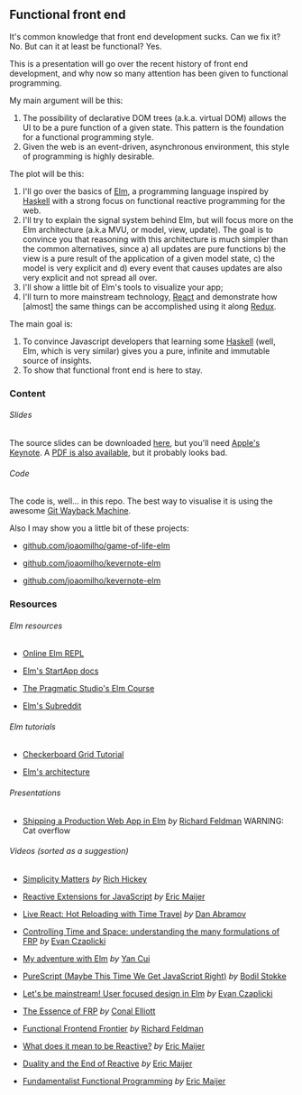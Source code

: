 ## Functional front end

It's common knowledge that front end development sucks. Can we fix it? No. But can it at least be functional? Yes.

This is a presentation will go over the recent history of front end development, and why now so many attention has been given to functional programming.

My main argument will be this:

1. The possibility of declarative DOM trees (a.k.a. virtual DOM) allows the UI to be a pure function of a given state. This pattern is the foundation for a functional programming style.
2. Given the web is an event-driven, asynchronous environment, this style of programming is highly desirable.

The plot will be this:

1. I'll go over the basics of [Elm](http://elm-lang.org), a programming language inspired by [Haskell](https://www.haskell.org) with a strong focus on functional reactive programming for the web. 
2. I'll try to explain the signal system behind Elm, but will focus more on the Elm architecture (a.k.a MVU, or model, view, update). The goal is to convince you that reasoning with this architecture is much simpler than the common alternatives, since a) all updates are pure functions b) the view is a pure result of the application of a given model state, c) the model is very explicit and d) every event that causes updates are also very explicit and not spread all over.
3. I'll show a little bit of Elm's tools to visualize your app;
4. I'll turn to more mainstream technology, [React](http://facebook.github.io/react/) and demonstrate how [almost] the same things can be accomplished using it along [Redux](https://github.com/gaearon/redux).

The main goal is:

1. To convince Javascript developers that learning some [Haskell](https://www.haskell.org) (well, Elm, which is very similar) gives you a pure, infinite and immutable source of insights. 
2. To show that functional front end is here to stay.

### Content

###### Slides

The source slides can be downloaded [here](https://github.com/joaomilho/ffe/blob/master/functional-front-end--the-konference.key?raw=true), but you'll need [Apple's Keynote](https://www.apple.com/mac/keynote/). A [PDF is also available](https://github.com/joaomilho/ffe/blob/master/functional-front-end--the-konference.ffe), but it probably looks bad.

###### Code

The code is, well... in this repo. The best way to visualise it is using the awesome [Git Wayback Machine](https://github.com/MadRabbit/git-wayback-machine).

Also I may show you a little bit of these projects:

  - [github.com/joaomilho/game-of-life-elm](https://github.com/joaomilho/game-of-life-elm)

  - [github.com/joaomilho/kevernote-elm](https://github.com/joaomilho/kevernote-elm)

  - [github.com/joaomilho/kevernote-elm](https://github.com/joaomilho/kevernote-redux)
  
### Resources

###### Elm resources

  - [Online Elm REPL](http://elm-lang.org/try)

  - [Elm's StartApp docs](http://package.elm-lang.org/packages/evancz/start-app/1.0.1)

  - [The Pragmatic Studio's Elm Course](https://pragmaticstudio.com/elm)

  - [Elm's Subreddit](https://www.reddit.com/r/elm/)

###### Elm tutorials

  - [Checkerboard Grid Tutorial](https://github.com/TheSeamau5/elm-checkerboardgrid-tutorial)

  - [Elm's architecture](http://elm-lang.org/guide/architecture)
  
###### Presentations

  - [Shipping a Production Web App in Elm](https://presentate.com/rtfeldman/talks/shipping-a-production-web-app-in-elm) *by* [Richard Feldman](https://twitter.com/rtfeldman) WARNING: Cat overflow
  
###### Videos (sorted as a suggestion)

  - [Simplicity Matters](https://www.youtube.com/watch?v=rI8tNMsozo0) *by* [Rich Hickey](https://twitter.com/richhickey)

  - [Reactive Extensions for JavaScript](https://channel9.msdn.com/Events/MIX/MIX10/FTL01) *by* [Eric Maijer](https://twitter.com/headinthebox)
 
  - [Live React: Hot Reloading with Time Travel](https://www.youtube.com/watch?v=xsSnOQynTHs) *by* [Dan Abramov](https://twitter.com/dan_abramov)

  - [Controlling Time and Space: understanding the many formulations of FRP](https://www.youtube.com/watch?v=Agu6jipKfYw) *by* [Evan Czaplicki](https://twitter.com/czaplic)  

  - [My adventure with Elm](https://www.youtube.com/watch?v=cBVXyxt-9_Q) *by* [Yan Cui](https://twitter.com/theburningmonk)
  
  - [PureScript (Maybe This Time We Get JavaScript Right)](https://www.youtube.com/watch?v=yIlDBPiMb0o) *by* [Bodil Stokke](https://twitter.com/bodil)
  
  - [Let's be mainstream! User focused design in Elm](https://www.youtube.com/watch?v=oYk8CKH7OhE&feature=youtu.be) *by* [Evan Czaplicki](https://twitter.com/czaplic)
  
  - [The Essence of FRP](http://begriffs.com/posts/2015-07-22-essence-of-frp.html) *by* [Conal Elliott](http://conal.net/blog/)

  - [Functional Frontend Frontier](https://www.youtube.com/watch?v=06M0jdYYSis) *by* [Richard Feldman](https://twitter.com/rtfeldman)

  - [What does it mean to be Reactive?](https://www.youtube.com/watch?v=sTSQlYX5DU0) *by* [Eric Maijer](https://twitter.com/headinthebox)

  - [Duality and the End of Reactive](https://channel9.msdn.com/Events/Lang-NEXT/Lang-NEXT-2014/Keynote-Duality) *by* [Eric Maijer](https://twitter.com/headinthebox)

  - [Fundamentalist Functional Programming](https://www.youtube.com/watch?v=UuamC0T3hv8) *by* [Eric Maijer](https://twitter.com/headinthebox)
